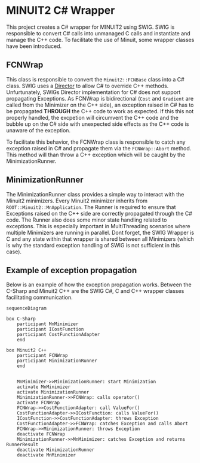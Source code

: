 ﻿# MINUIT2 C# Wrapper
This project creates a C# wrapper for MINUIT2 using SWIG.
SWIG is responsible to convert C# calls into unmanaged C calls and instantiate and manage the C++ code.
To facilitate the use of Minuit, some wrapper classes have been introduced.

## FCNWrap
This class is responsible to convert the `Minuit2::FCNBase` class into a C# class.
SWIG uses a [Director](https://www.swig.org/Doc4.0/SWIGPlus.html#SWIGPlus_director_classes_introduction) to allow C# to override C++ methods.
Unfurtunately, SWIGs Director implementation for C# does not support propagating Exceptions. As FCNWrap is bidirectional (`Cost` and `Gradient` are called from the Minimizer on the C++ side), an exception raised in C# has to be propagated **THROUGH** the C++ code to work as expected.
If this this not properly handled, the excpetion will circumvent the C++ code and the bubble up on the C# side with unexpected side effects as the C++ code is unaware of the exception.

To facilitate this behavior, the FCNWrap class is responsible to catch any exception raised in C# and propagate them via the ``FCNWrap::Abort`` method. This method will than throw a C++ exception which will be caught by the MinimizationRunner.


## MinimizationRunner
The MinimizationRunner class provides a simple way to interact with the Minuit2 minimizers. Every Minuit2 minimizer inherits from `ROOT::Minuit2::MnApplication`.
The Runner is required to ensure that Exceptions raised on the C++ side are correctly propagated through the C# code.
The Runner also does some minor state handling related to exceptions. This is especially important in MultiThreading scenarios where multiple Minimizers are running in parallel.
Dont forget, the SWIG Wrapper is C and any state within that wrapper is shared between all Minimizers (which is why the standard exception handling of SWIG is not sufficient in this case).


## Example of exception propagation

Below is an example of how the exception propagation works. Between the C-Sharp and Minuit2 C++ are the SWIG C#, C and C++ wrapper classes facilitating communication.

``` mermaid
sequenceDiagram

box C-Sharp
    participant MnMinimizer
    participant ICostFunction
    participant CostFunctionAdapter
    end

box Minuit2 C++
    participant FCNWrap
    participant MinimizationRunner
    end


    MnMinimizer->>MinimizationRunner: start Minimization
    activate MnMinimizer
    activate MinimizationRunner
    MinimizationRunner->>FCNWrap: calls operator()
    activate FCNWrap
    FCNWrap->>CostFunctionAdapter: call ValueFor()
    CostFunctionAdapter->>ICostFunction: calls ValueFor()
    ICostFunction->>CostFunctionAdapter: throws Exception
    CostFunctionAdapter->>FCNWrap: catches Exception and calls Abort
    FCNWrap->>MinimizationRunner: throws Exception
    deactivate FCNWrap
    MinimizationRunner->>MnMinimizer: catches Exception and returns RunnerResult
    deactivate MinimizationRunner
    deactivate MnMinimizer
```
